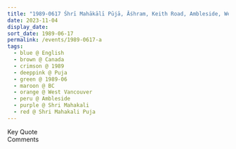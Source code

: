 ```yaml
---
title: "1989-0617 Śhrī Mahākālī Pūjā, Āśhram, Keith Road, Ambleside, West Vancouver, BC, Canada"
date: 2023-11-04
display_date: 
sort_date: 1989-06-17
permalink: /events/1989-0617-a
tags:
  - blue @ English
  - brown @ Canada
  - crimson @ 1989
  - deeppink @ Puja
  - green @ 1989-06
  - maroon @ BC
  - orange @ West Vancouver
  - peru @ Ambleside
  - purple @ Shri Mahakali
  - red @ Shri Mahakali Puja
---
```


<wave-list>
  <list-title color="green" width="75">Key Quote</list-title>
  <list-item color="BlanchedAlmond"  width="200"></list-item>
  <list-item color="Lavender"></list-item>
  <list-item color="BlanchedAlmond"></list-item>
</wave-list>

<br>

<wave-list>
  <list-title color="green" width="75">Comments</list-title>
  <list-item color="BlanchedAlmond"  width="200"></list-item>
  <list-item color="Lavender"></list-item>
  <list-item color="BlanchedAlmond"></list-item>
</wave-list>